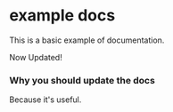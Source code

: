 # example docs

This is a basic example of documentation.

Now Updated!

### Why you should update the docs

Because it's useful.
